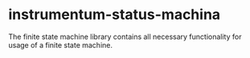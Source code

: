 # instrumentum-status-machina
The finite state machine library contains all necessary functionality for usage of a finite state machine.
